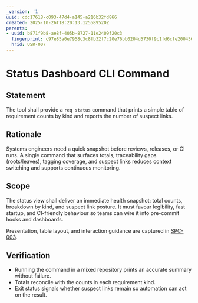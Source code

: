 ```yaml
---
_version: '1'
uuid: cdc17618-c093-47d4-a145-a216b32fd866
created: 2025-10-26T18:20:13.125589520Z
parents:
- uuid: b871f9b8-ae8f-405b-8727-11e2409f20c3
  fingerprint: c97e85a0e7958c3c8fb32f7c20e76bb0204d5730f9c1fd6cfe20045602be669e
  hrid: USR-007
---
```

# Status Dashboard CLI Command

## Statement

The tool shall provide a `req status` command that prints a simple table of requirement counts by kind and reports the number of suspect links.

## Rationale

Systems engineers need a quick snapshot before reviews, releases, or CI runs. A single command that surfaces totals, traceability gaps (roots/leaves), tagging coverage, and suspect links reduces context switching and supports continuous monitoring.

## Scope

The status view shall deliver an immediate health snapshot: total counts, breakdown by kind, and suspect link posture. It must favour legibility, fast startup, and CI-friendly behaviour so teams can wire it into pre-commit hooks and dashboards.

Presentation, table layout, and interaction guidance are captured in [SPC-003](./SPC-003.md).

## Verification

- Running the command in a mixed repository prints an accurate summary without failure.
- Totals reconcile with the counts in each requirement kind.
- Exit status signals whether suspect links remain so automation can act on the result. 
